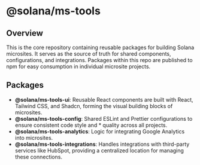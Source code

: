# @solana/ms-tools

## Overview

This is the core repository containing reusable packages for building Solana microsites. It serves as the source of truth for shared components, configurations, and integrations. Packages within this repo are published to npm for easy consumption in individual microsite projects.

## Packages

* **@solana/ms-tools-ui**: Reusable React components are built with React, Tailwind CSS, and Shadcn, forming the visual building blocks of microsites.
* **@solana/ms-tools-config**: Shared ESLint and Prettier configurations to ensure consistent code style and * quality across all projects.
* **@solana/ms-tools-analytics**: Logic for integrating Google Analytics into microsites.
* **@solana/ms-tools-integrations**: Handles integrations with third-party services like HubSpot, providing a centralized location for managing these connections.

